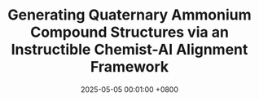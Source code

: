 ---
title:          "Generating Quaternary Ammonium Compound Structures via an Instructible Chemist-AI Alignment Framework"
date:           2025-05-05 00:01:00 +0800
selected:       true
pub:            "KDD"
pub_date:       "2025"
cover:          /assets/images/covers/cover1.jpg
authors:
- Bo Pan, Bill Wuest, Kevin Minbiole, Liang Zhao, Amarda Shehu, et al.
links:
#   Paper: https://arxiv.org/pdf/2410.15268
---